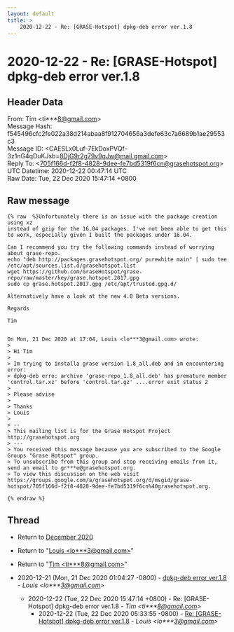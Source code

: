 ```yaml
---
layout: default
title: >
    2020-12-22 - Re: [GRASE-Hotspot] dpkg-deb error ver.1.8
---
```


# 2020-12-22 - Re: [GRASE-Hotspot] dpkg-deb error ver.1.8

## Header Data

From: Tim \<ti***8@gmail.com\><br>
Message Hash: f545496cfc2fe022a38d214abaa8f912704656a3defe63c7a6689b1ae29553c3<br>
Message ID: \<CAESLx0Luf-7EkDoxPVQf-3z1nG4qDuKJsb=8DjG9r2g79v9qJw@mail.gmail.com\><br>
Reply To: \<705f166d-f2f8-4828-9dee-fe7bd5319f6cn@grasehotspot.org\><br>
UTC Datetime: 2020-12-22 00:47:14 UTC<br>
Raw Date: Tue, 22 Dec 2020 15:47:14 +0800<br>

## Raw message

```
{% raw  %}Unfortunately there is an issue with the package creation using xz
instead of gzip for the 16.04 packages. I've not been able to get this
to work, especially given I built the packages under 16.04.

Can I recommend you try the following commands instead of worrying
about grase-repo.
echo "deb http://packages.grasehotspot.org/ purewhite main" | sudo tee
/etc/apt/sources.list.d/grasehotspot.list
wget https://github.com/GraseHotspot/grase-repo/raw/master/key/grase.hotspot.2017.gpg
sudo cp grase.hotspot.2017.gpg /etc/apt/trusted.gpg.d/

Alternatively have a look at the new 4.0 Beta versions.

Regards

Tim


On Mon, 21 Dec 2020 at 17:04, Louis <lo***3@gmail.com> wrote:
>
> Hi Tim
>
> Im trying to installa grase version 1.8_all.deb and im encountering error:
> dpkg-deb erro: archive 'grase-repo_1.8_all.deb' has premature member 'control.tar.xz' before 'control.tar.gz' ....error exit status 2
>
> Please advise
>
> Thanks
> Louis
>
> --
> This mailing list is for the Grase Hotspot Project http://grasehotspot.org
> ---
> You received this message because you are subscribed to the Google Groups "Grase Hotspot" group.
> To unsubscribe from this group and stop receiving emails from it, send an email to gr***e@grasehotspot.org.
> To view this discussion on the web visit https://groups.google.com/a/grasehotspot.org/d/msgid/grase-hotspot/705f166d-f2f8-4828-9dee-fe7bd5319f6cn%40grasehotspot.org.

{% endraw %}
```

## Thread

+ Return to [December 2020](/archive/2020/12)

+ Return to "[Louis <lo***3<span>@</span>gmail.com>](/authors/lo___3_at_gmail_com)"
+ Return to "[Tim <ti***8<span>@</span>gmail.com>](/authors/ti___8_at_gmail_com)"

+ 2020-12-21 (Mon, 21 Dec 2020 01:04:27 -0800) - [dpkg-deb error ver.1.8](/archive/2020/12/3b6c87150c66d1145b47215c1e312b66ff21cc542568c92b3e4e74864902bd30) - _Louis \<lo***3@gmail.com\>_
  + 2020-12-22 (Tue, 22 Dec 2020 15:47:14 +0800) - Re: [GRASE-Hotspot] dpkg-deb error ver.1.8 - _Tim \<ti***8@gmail.com\>_
    + 2020-12-22 (Tue, 22 Dec 2020 05:33:55 -0800) - [Re: [GRASE-Hotspot] dpkg-deb error ver.1.8](/archive/2020/12/6d5bc980146edbe22bf1ce71f63430680e2bdbe787d2f74e009e34abdfb1ebeb) - _Louis \<lo***3@gmail.com\>_

